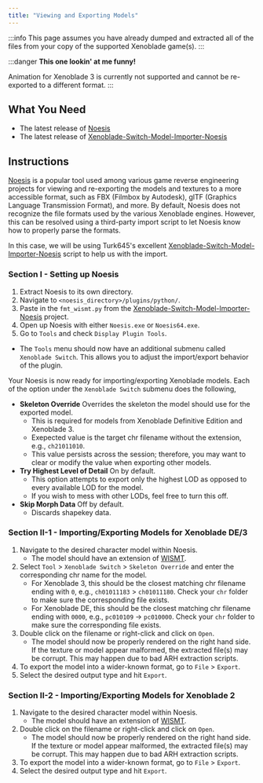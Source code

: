 ```yaml
---
title: "Viewing and Exporting Models"
---
```


:::info
This page assumes you have already dumped and extracted all of the files from your copy of the supported Xenoblade game(s).
:::

:::danger
**This one lookin' at me funny!**

Animation for Xenoblade 3 is currently not supported and cannot be re-exported to a different format.
:::

## What You Need

- The latest release of [Noesis]
- The latest release of [Xenoblade-Switch-Model-Importer-Noesis]

## Instructions

[Noesis] is a popular tool used among various game reverse engineering projects for viewing and re-exporting the models and textures to a more accessible format, such as FBX (Filmbox by Autodesk), glTF (Graphics Language Transmission Format), and more. By default, Noesis does not recognize the file formats used by the various Xenoblade engines. However, this can be resolved using a third-party import script to let Noesis know how to properly parse the formats. 

In this case, we will be using Turk645's excellent [Xenoblade-Switch-Model-Importer-Noesis] script to help us with the import.

### Section I - Setting up Noesis

1. Extract Noesis to its own directory.
1. Navigate to `<noesis_directory>/plugins/python/`.
1. Paste in the `fmt_wismt.py` from the [Xenoblade-Switch-Model-Importer-Noesis] project.
1. Open up Noesis with either `Noesis.exe` or `Noesis64.exe`.
1. Go to `Tools` and check `Display Plugin Tools`.
  - The `Tools` menu should now have an additional submenu called `Xenoblade Switch`. This allows you to adjust the import/export behavior of the plugin.

Your Noesis is now ready for importing/exporting Xenoblade models. Each of the option under the `Xenoblade Switch` submenu does the following,
- **Skeleton Override** Overrides the skeleton the model should use for the exported model. 
  - This is required for models from Xenoblade Definitive Edition and Xenoblade 3.
  - Exepected value is the target chr filename without the extension, e.g., `ch21011010`.
  - This value persists across the session; therefore, you may want to clear or modify the value when exporting other models.
- **Try Highest Level of Detail** On by default. 
  - This option attempts to export only the highest LOD as opposed to every available LOD for the model.
  - If you wish to mess with other LODs, feel free to turn this off.
- **Skip Morph Data** Off by default. 
  - Discards shapekey data.

### Section II-1 - Importing/Exporting Models for Xenoblade DE/3

1. Navigate to the desired character model within Noesis.
    - The model should have an extension of [WISMT](/files#wismt).
1. Select `Tool` > `Xenoblade Switch` > `Skeleton Override` and enter the corresponding chr name for the model.
    - For Xenoblade 3, this should be the closest matching chr filename ending with `0`, e.g., `ch01011183` > `ch01011180`. Check your `chr` folder to make sure the corresponding file exists.
    - For Xenoblade DE, this should be the closest matching chr filename ending with `0000`, e.g., `pc010109` -> `pc010000`. Check your `chr` folder to make sure the corresponding file exists.
1. Double click on the filename or right-click and click on `Open`.
    - The model should now be properly rendered on the right hand side. If the texture or model appear malformed, the extracted file(s) may be corrupt. This may happen due to bad ARH extraction scripts.
1. To export the model into a wider-known format, go to `File` > `Export`.
1. Select the desired output type and hit `Export`.

### Section II-2 - Importing/Exporting Models for Xenoblade 2

1. Navigate to the desired character model within Noesis.
    - The model should have an extension of [WISMT](/files#wismt).
1. Double click on the filename or right-click and click on `Open`.
    - The model should now be properly rendered on the right hand side. If the texture or model appear malformed, the extracted file(s) may be corrupt. This may happen due to bad ARH extraction scripts.
1. To export the model into a wider-known format, go to `File` > `Export`.
1. Select the desired output type and hit `Export`.

[Noesis]: https://www.richwhitehouse.com/index.php?content=inc_projects.php&showproject=91
[Xenoblade-Switch-Model-Importer-Noesis]: https://github.com/Turk645/Xenoblade-Switch-Model-Importer-Noesis